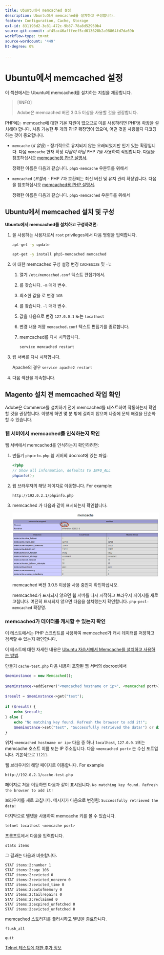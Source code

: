 ```yaml
---
title: Ubuntu에서 memcached 설정
description: Ubuntu에서 memcached를 설치하고 구성합니다.
feature: Configuration, Cache, Storage
exl-id: 831193d2-3e81-472c-9b87-78a8d52959b4
source-git-commit: af45ac46afffeef5cd613628b2a98864fd7da69b
workflow-type: tm+mt
source-wordcount: '449'
ht-degree: 0%

---
```


# Ubuntu에서 memcached 설정

이 섹션에서는 Ubuntu에 memcached를 설치하는 지침을 제공합니다.

>[!INFO]
>
>Adobe은 memcached 버전 3.0.5 이상을 사용할 것을 권장합니다.

PHP에는 memcache에 대한 기본 지원이 없으므로 이를 사용하려면 PHP용 확장을 설치해야 합니다. 사용 가능한 두 개의 PHP 확장명이 있으며, 어떤 것을 사용할지 디코딩하는 것이 중요합니다.

- `memcache` (_d 없음_) - 정기적으로 유지되지 않는 오래되었지만 인기 있는 확장입니다.
다음 `memcache` 현재 확장 _다음이 아님_ PHP 7을 사용하여 작업합니다. 다음을 참조하십시오 [memcache용 PHP 설명서](https://www.php.net/manual/en/book.memcache.php).

  정확한 이름은 다음과 같습니다. `php5-memcache` 우분투를 위해서

- `memcached` (_포함`d`_) - PHP 7과 호환되는 최신 버전 및 유지 관리 확장입니다. 다음을 참조하십시오 [memcached용 PHP 설명서](https://www.php.net/manual/en/book.memcached.php).

  정확한 이름은 다음과 같습니다. `php5-memcached` 우분투를 위해서

## Ubuntu에서 memcached 설치 및 구성

**Ubuntu에서 memcached를 설치하고 구성하려면**:

1. 을 사용하는 사용자로서 `root` privileges에서 다음 명령을 입력합니다.

   ```bash
   apt-get -y update
   ```

   ```bash
   apt-get -y install php5-memcached memcached
   ```

1. 에 대한 memcached 구성 설정 변경 `CACHESIZE` 및 `-l`:

   1. 열기 `/etc/memcached.conf` 텍스트 편집기에서.
   1. 를 찾습니다. `-m` 매개 변수.
   1. 최소한 값을 로 변경 `1GB`
   1. 를 찾습니다. `-l` 매개 변수.
   1. 값을 다음으로 변경 `127.0.0.1` 또는 `localhost`
   1. 변경 내용 저장 `memcached.conf` 텍스트 편집기를 종료합니다.
   1. memcached를 다시 시작합니다.

      ```bash
      service memcached restart
      ```

1. 웹 서버를 다시 시작합니다.

   Apache의 경우 `service apache2 restart`

1. 다음 섹션을 계속합니다.

## Magento 설치 전 memcached 작업 확인

Adobe은 Commerce를 설치하기 전에 memcached를 테스트하여 작동하는지 확인할 것을 권장합니다. 이렇게 하면 몇 분 밖에 걸리지 않으며 나중에 문제 해결을 단순화할 수 있습니다.

### 웹 서버에서 memcached를 인식하는지 확인

웹 서버에서 memcached를 인식하는지 확인하려면:

1. 만들기 `phpinfo.php` 웹 서버의 docroot에 있는 파일:

   ```php
   <?php
   // Show all information, defaults to INFO_ALL
   phpinfo();
   ```

1. 웹 브라우저의 해당 페이지로 이동합니다. For example:

   ```http
   http://192.0.2.1/phpinfo.php
   ```

1. memcached 가 다음과 같이 표시되는지 확인합니다.

   ![웹 서버에서 memcached를 인식하는지 확인](../../assets/configuration/memcache.png)

   memcached 버전 3.0.5 이상을 사용 중인지 확인하십시오.

   memcached가 표시되지 않으면 웹 서버를 다시 시작하고 브라우저 페이지를 새로 고칩니다. 여전히 표시되지 않으면 다음을 설치했는지 확인합니다. `php-pecl-memcached` 확장명.

### memcached가 데이터를 캐시할 수 있는지 확인

이 테스트에서는 PHP 스크립트를 사용하여 memcached가 캐시 데이터를 저장하고 검색할 수 있는지 확인합니다.

이 테스트에 대한 자세한 내용은 [Ubuntu 자습서에서 Memcache를 설치하고 사용하는 방법](https://www.digitalocean.com/community/tutorials/how-to-install-and-use-memcache-on-ubuntu-14-04).

만들기 `cache-test.php` 다음 내용이 포함된 웹 서버의 docroot에서

```php
$meminstance = new Memcached();

$meminstance->addServer("<memcached hostname or ip>", <memcached port>);

$result = $meminstance->get("test");

if ($result) {
    echo $result;
} else {
    echo "No matching key found. Refresh the browser to add it!";
    $meminstance->set("test", "Successfully retrieved the data!") or die("Could not save anything to memcached...");
}
```

위치 `<memcached hostname or ip>` 다음 중 하나 `localhost`, `127.0.0.1`또는 memcache 호스트 이름 또는 IP 주소입니다. 다음 `<memcached port>` 는 수신 포트입니다. 기본적으로 `11211`.

웹 브라우저의 해당 페이지로 이동합니다. For example

```http
http://192.0.2.1/cache-test.php
```

페이지로 처음 이동하면 다음과 같이 표시됩니다. `No matching key found. Refresh the browser to add it!`

브라우저를 새로 고칩니다. 메시지가 다음으로 변경됨: `Successfully retrieved the data!`

마지막으로 텔넷을 사용하여 memcache 키를 볼 수 있습니다.

```bash
telnet localhost <memcache port>
```

프롬프트에서 다음을 입력합니다.

```shell
stats items
```

그 결과는 다음과 비슷합니다.

```terminal
STAT items:2:number 1
STAT items:2:age 106
STAT items:2:evicted 0
STAT items:2:evicted_nonzero 0
STAT items:2:evicted_time 0
STAT items:2:outofmemory 0
STAT items:2:tailrepairs 0
STAT items:2:reclaimed 0
STAT items:2:expired_unfetched 0
STAT items:2:evicted_unfetched 0
```

memcached 스토리지를 플러시하고 텔넷을 종료합니다.

```shell
flush_all
```

```shell
quit
```

[Telnet 테스트에 대한 추가 정보](https://darkcoding.net/software/memcached-list-all-keys/)
